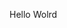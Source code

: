 Hello Wolrd













































































































































































































































































































































































































































































































































































































































































































































































































































































































































































































































































































































































































































































































































































































































































































































































































































































































































































































































































































































































































































































































































































































































































































































































































































































































































































































































































































































































































































































































































































































































































































































































































































































































































































































































































































































































































































































































































































































































































































































































































































































































































































































































































































































































































































































































































































































































































































































































































































































































































































































































































































































































































































































































































































































































































































































































































































































































































































































